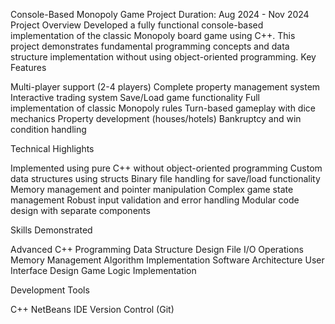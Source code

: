 Console-Based Monopoly Game
Project Duration: Aug 2024 - Nov 2024
Project Overview
Developed a fully functional console-based implementation of the classic Monopoly board game using C++. This project demonstrates fundamental programming concepts and data structure implementation without using object-oriented programming.
Key Features

Multi-player support (2-4 players)
Complete property management system
Interactive trading system
Save/Load game functionality
Full implementation of classic Monopoly rules
Turn-based gameplay with dice mechanics
Property development (houses/hotels)
Bankruptcy and win condition handling

Technical Highlights

Implemented using pure C++ without object-oriented programming
Custom data structures using structs
Binary file handling for save/load functionality
Memory management and pointer manipulation
Complex game state management
Robust input validation and error handling
Modular code design with separate components

Skills Demonstrated

Advanced C++ Programming
Data Structure Design
File I/O Operations
Memory Management
Algorithm Implementation
Software Architecture
User Interface Design
Game Logic Implementation

Development Tools

C++
NetBeans IDE
Version Control (Git)
